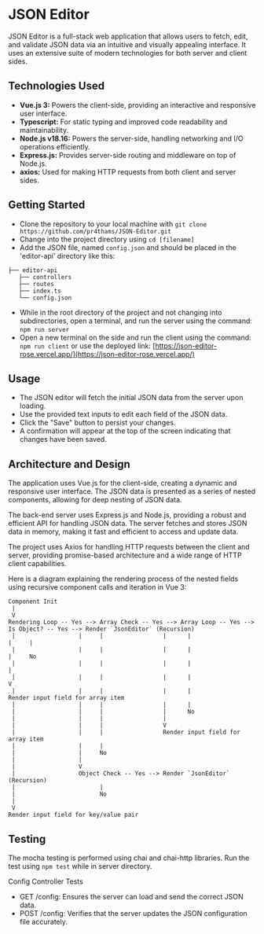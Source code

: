 # JSON Editor

JSON Editor is a full-stack web application that allows users to fetch, edit, and validate JSON data via an intuitive and visually appealing interface. It uses an extensive suite of modern technologies for both server and client sides.

## Technologies Used

- **Vue.js 3:** Powers the client-side, providing an interactive and responsive user interface.
- **Typescript:** For static typing and improved code readability and maintainability.
- **Node.js v18.16:** Powers the server-side, handling networking and I/O operations efficiently.
- **Express.js:** Provides server-side routing and middleware on top of Node.js.
- **axios:** Used for making HTTP requests from both client and server sides.

## Getting Started

- Clone the repository to your local machine with `git clone https://github.com/pr4thams/JSON-Editor.git`
- Change into the project directory using `cd [filename]`
- Add the JSON file, named `config.json` and should be placed in the 'editor-api' directory like this:

```
├── editor-api
   ├── controllers
   ├── routes
   ├── index.ts
   └── config.json
```

- While in the root directory of the project and not changing into subdirectories, open a terminal, and run the server using the command: `npm run server`
- Open a new terminal on the side and run the client using the command: `npm run client` or use the deployed link: [https://json-editor-rose.vercel.app/](https://json-editor-rose.vercel.app/)

## Usage

- The JSON editor will fetch the initial JSON data from the server upon loading.
- Use the provided text inputs to edit each field of the JSON data.
- Click the "Save" button to persist your changes.
- A confirmation will appear at the top of the screen indicating that changes have been saved.

## Architecture and Design

The application uses Vue.js for the client-side, creating a dynamic and responsive user interface. The JSON data is presented as a series of nested components, allowing for deep nesting of JSON data.

The back-end server uses Express.js and Node.js, providing a robust and efficient API for handling JSON data. The server fetches and stores JSON data in memory, making it fast and efficient to access and update data.

The project uses Axios for handling HTTP requests between the client and server, providing promise-based architecture and a wide range of HTTP client capabilities.

Here is a diagram explaining the rendering process of the nested fields using recursive component calls and iteration in Vue 3:

```
Component Init
 |
 V
Rendering Loop -- Yes --> Array Check -- Yes --> Array Loop -- Yes --> Is Object? -- Yes --> Render `JsonEditor` (Recursion)
 |                  |     |                 |      |                  |     |
 |                  |     |                 |      |                  |     No
 |                  |     |                 |      |                  | 
 |                  |     |                 |      |                  V
 |                  |     |                 |      |                  Render input field for array item
 |                  |     |                 |      |
 |                  |     |                 |      No
 |                  |     |                 |     
 |                  |     |                 V
 |                  |     |                 Render input field for array item
 |                  |     |
 |                  |     No
 |                  |     
 |                  V
 |                  Object Check -- Yes --> Render `JsonEditor` (Recursion)
 |                        |
 |                        No
 |                        
 V
Render input field for key/value pair
```

## Testing

The mocha testing is performed using chai and chai-http libraries. Run the test using `npm test` while in server directory.

Config Controller Tests

- GET /config: Ensures the server can load and send the correct JSON data.
- POST /config: Verifies that the server updates the JSON configuration file accurately.
